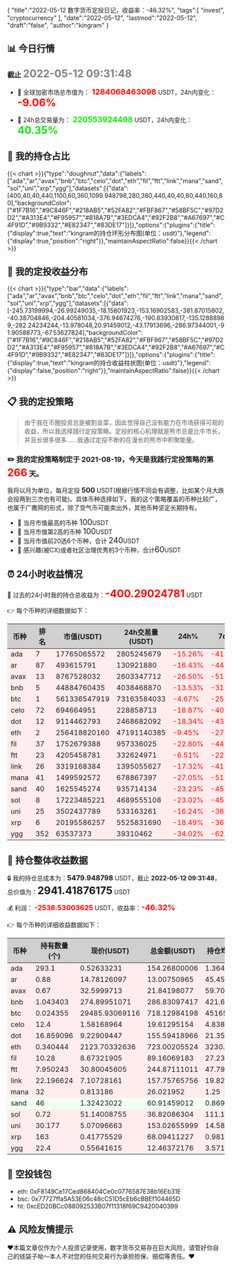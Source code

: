 {
"title":"2022-05-12 数字货币定投日记，收益率：-46.32%",
"tags":[
"invest",
"cryptocurrency"
],
"date":"2022-05-12",
"lastmod":"2022-05-12",
"draft":"false",
"author":"kingram"
}

##  📊 今日行情
### 截止 <font color=grey size=5 >**2022-05-12 09:31:48**</font>
- 🍖 全球加密市场总市值为：<font color=#FF0000 size=4 > **1284068463098**</font> USDT，24h内变化：<font color=#FF0000 size=5 > **-9.06%**</font>

- 🍤 24h总交易量为：<font color=#00EC00 size=4 > **220553924498**</font> USDT，24h内变化：<font color=#00EC00 size=5 > **40.35%**</font>

## 🎨 我的持仓占比
{{< chart >}}{"type":"doughnut","data":{"labels":["ada","ar","avax","bnb","btc","celo","dot","eth","fil","ftt","link","mana","sand","sol","uni","xrp","ygg"],"datasets":[{"data":[400,40,40,440,1100,60,360,1099.948798,280,380,440,40,40,80,440,160,80],"backgroundColor":["#1F7B16","#9C846F","#218AB5","#52FA82","#FBF867","#58BF5C","#97D2D2","#A313E4","#F95957","#818A7B","#3EDCA4","#92F2B8","#A67697","#C4F91D","#9B9332","#E82347","#83DE17"]}]},"options":{"plugins":{"title":{"display":true,"text":"kingram的持仓环形分布图(单位：usdt)"},"legend":{"display":true,"position":"right"}},"maintainAspectRatio":false}}{{< /chart >}}

## 🍺 我的定投收益分布
{{< chart >}}{"type":"bar","data":{"labels":["ada","ar","avax","bnb","btc","celo","dot","eth","fil","ftt","link","mana","sand","sol","uni","xrp","ygg"],"datasets":[{"data":[-245.73199994,-26.99249035,-18.15801923,-153.16902583,-381.87015802,-40.38704846,-204.40581034,-376.94674276,-190.83930817,-135.12888989,-282.24234244,-13.978048,20.91459012,-43.17913696,-286.97344001,-91.90588773,-67.53627824],"backgroundColor":["#1F7B16","#9C846F","#218AB5","#52FA82","#FBF867","#58BF5C","#97D2D2","#A313E4","#F95957","#818A7B","#3EDCA4","#92F2B8","#A67697","#C4F91D","#9B9332","#E82347","#83DE17"]}]},"options":{"plugins":{"title":{"display":true,"text":"kingram的持仓收益柱状图(单位：usdt)"},"legend":{"display":false,"position":"right"}},"maintainAspectRatio":false}}{{< /chart >}}

## 📋 我的定投策略

> 由于我在币圈投资总是被割韭菜，因此觉得自己没有能力在市场获得可观的收益，所以我选择践行定投策略。定投的核心机理就是熊市总是比牛市长，并且长很多很多……我通过定投不断的在漫长的熊市中积聚能量。

### ✏️ 我的定投策略制定于 **2021-08-19**，今天是我践行定投策略的第<font color=#FF0000 size=5 > **266**</font> 天。
我将以月为单位，每月定投 <font size=3 ><strong> 500 </strong></font> USDT(根据行情不同会有调整，比如某个月大跌会投两到三次也有可能)。具体币种选择如下。我的这个策略覆盖的币种比较广，也属于广撒网的形式，除了空气币可能卖出外，其他币种坚定长期持有。

- 🥇 当月市值最高的币种 <font size=4 >100</font>USDT
- 🥈 当月市值第2高的币种 <font size=4 >100</font>USDT
- 🥉 当月市值前20选6个币种，合计 <font size=4 >240</font>USDT
- 🏅 感兴趣(被CX)或者社区治理优秀的3个币种，合计<font size=4 >60</font>USDT

## ⏰ 24小时收益情况
📌 过去的24小时我的持仓总收益为：<font color=#FF0000 size=5 >**-400.29024781**</font> USDT

👉 每个币种的详细数据如下：
<table>
    <thead><tr bgcolor="#d0d0d0" ><th>币种</th><th>排名</th><th>市值(USDT)</th><th>24h交易量(USDT)</th><th>24h%</th><th>7d%</th><th>24h收益</th></tr></thead>
    <tbody>
    <tr>
        <td bgcolor=#FFECEC>ada</td>
        <td bgcolor=#FFECEC>7</td>
        <td bgcolor=#FFECEC>17765065572</td>
        <td bgcolor=#FFECEC>2805245679</td>
        <td bgcolor=#FFECEC><font color=#FF0000>-15.26%</font></td>
        <td bgcolor=#FFECEC><font color=#FF0000>-41.53%</font></td>
        <td bgcolor=#FFECEC><font color=#FF0000 size=3 ><strong>-27.79048432</strong></font></td>
    </tr>
    <tr>
        <td bgcolor=#FFECEC>ar</td>
        <td bgcolor=#FFECEC>87</td>
        <td bgcolor=#FFECEC>493615791</td>
        <td bgcolor=#FFECEC>130921880</td>
        <td bgcolor=#FFECEC><font color=#FF0000>-16.43%</font></td>
        <td bgcolor=#FFECEC><font color=#FF0000>-44.63%</font></td>
        <td bgcolor=#FFECEC><font color=#FF0000 size=3 ><strong>-2.5577311</strong></font></td>
    </tr>
    <tr>
        <td bgcolor=#FFECEC>avax</td>
        <td bgcolor=#FFECEC>13</td>
        <td bgcolor=#FFECEC>8767528032</td>
        <td bgcolor=#FFECEC>2603347712</td>
        <td bgcolor=#FFECEC><font color=#FF0000>-26.50%</font></td>
        <td bgcolor=#FFECEC><font color=#FF0000>-51.76%</font></td>
        <td bgcolor=#FFECEC><font color=#FF0000 size=3 ><strong>-7.87399724</strong></font></td>
    </tr>
    <tr>
        <td bgcolor=#FFECEC>bnb</td>
        <td bgcolor=#FFECEC>5</td>
        <td bgcolor=#FFECEC>44884760435</td>
        <td bgcolor=#FFECEC>4038468870</td>
        <td bgcolor=#FFECEC><font color=#FF0000>-13.53%</font></td>
        <td bgcolor=#FFECEC><font color=#FF0000>-31.93%</font></td>
        <td bgcolor=#FFECEC><font color=#FF0000 size=3 ><strong>-44.86300526</strong></font></td>
    </tr>
    <tr>
        <td bgcolor=#FFECEC>btc</td>
        <td bgcolor=#FFECEC>1</td>
        <td bgcolor=#FFECEC>561336547919</td>
        <td bgcolor=#FFECEC>73163584033</td>
        <td bgcolor=#FFECEC><font color=#FF0000>-4.67%</font></td>
        <td bgcolor=#FFECEC><font color=#FF0000>-25.64%</font></td>
        <td bgcolor=#FFECEC><font color=#FF0000 size=3 ><strong>-35.21151216</strong></font></td>
    </tr>
    <tr>
        <td bgcolor=#FFECEC>celo</td>
        <td bgcolor=#FFECEC>72</td>
        <td bgcolor=#FFECEC>694664951</td>
        <td bgcolor=#FFECEC>228858713</td>
        <td bgcolor=#FFECEC><font color=#FF0000>-18.87%</font></td>
        <td bgcolor=#FFECEC><font color=#FF0000>-40.73%</font></td>
        <td bgcolor=#FFECEC><font color=#FF0000 size=3 ><strong>-4.56164818</strong></font></td>
    </tr>
    <tr>
        <td bgcolor=#FFECEC>dot</td>
        <td bgcolor=#FFECEC>12</td>
        <td bgcolor=#FFECEC>9114462793</td>
        <td bgcolor=#FFECEC>2468682092</td>
        <td bgcolor=#FFECEC><font color=#FF0000>-18.34%</font></td>
        <td bgcolor=#FFECEC><font color=#FF0000>-43.55%</font></td>
        <td bgcolor=#FFECEC><font color=#FF0000 size=3 ><strong>-34.95199929</strong></font></td>
    </tr>
    <tr>
        <td bgcolor=#FFECEC>eth</td>
        <td bgcolor=#FFECEC>2</td>
        <td bgcolor=#FFECEC>256418820160</td>
        <td bgcolor=#FFECEC>47191140385</td>
        <td bgcolor=#FFECEC><font color=#FF0000>-9.45%</font></td>
        <td bgcolor=#FFECEC><font color=#FF0000>-27.92%</font></td>
        <td bgcolor=#FFECEC><font color=#FF0000 size=3 ><strong>-75.41092835</strong></font></td>
    </tr>
    <tr>
        <td bgcolor=#FFECEC>fil</td>
        <td bgcolor=#FFECEC>37</td>
        <td bgcolor=#FFECEC>1752679388</td>
        <td bgcolor=#FFECEC>957336025</td>
        <td bgcolor=#FFECEC><font color=#FF0000>-22.80%</font></td>
        <td bgcolor=#FFECEC><font color=#FF0000>-44.85%</font></td>
        <td bgcolor=#FFECEC><font color=#FF0000 size=3 ><strong>-26.32545755</strong></font></td>
    </tr>
    <tr>
        <td bgcolor=#FFECEC>ftt</td>
        <td bgcolor=#FFECEC>23</td>
        <td bgcolor=#FFECEC>4205458781</td>
        <td bgcolor=#FFECEC>332624971</td>
        <td bgcolor=#FFECEC><font color=#FF0000>-6.51%</font></td>
        <td bgcolor=#FFECEC><font color=#FF0000>-22.36%</font></td>
        <td bgcolor=#FFECEC><font color=#FF0000 size=3 ><strong>-17.05329518</strong></font></td>
    </tr>
    <tr>
        <td bgcolor=#FFECEC>link</td>
        <td bgcolor=#FFECEC>26</td>
        <td bgcolor=#FFECEC>3319168384</td>
        <td bgcolor=#FFECEC>1395055627</td>
        <td bgcolor=#FFECEC><font color=#FF0000>-17.32%</font></td>
        <td bgcolor=#FFECEC><font color=#FF0000>-41.81%</font></td>
        <td bgcolor=#FFECEC><font color=#FF0000 size=3 ><strong>-33.05763819</strong></font></td>
    </tr>
    <tr>
        <td bgcolor=#FFECEC>mana</td>
        <td bgcolor=#FFECEC>41</td>
        <td bgcolor=#FFECEC>1499592572</td>
        <td bgcolor=#FFECEC>678867397</td>
        <td bgcolor=#FFECEC><font color=#FF0000>-27.05%</font></td>
        <td bgcolor=#FFECEC><font color=#FF0000>-51.06%</font></td>
        <td bgcolor=#FFECEC><font color=#FF0000 size=3 ><strong>-9.64749428</strong></font></td>
    </tr>
    <tr>
        <td bgcolor=#FFECEC>sand</td>
        <td bgcolor=#FFECEC>40</td>
        <td bgcolor=#FFECEC>1625545274</td>
        <td bgcolor=#FFECEC>935714134</td>
        <td bgcolor=#FFECEC><font color=#FF0000>-23.23%</font></td>
        <td bgcolor=#FFECEC><font color=#FF0000>-45.30%</font></td>
        <td bgcolor=#FFECEC><font color=#FF0000 size=3 ><strong>-18.43420631</strong></font></td>
    </tr>
    <tr>
        <td bgcolor=#FFECEC>sol</td>
        <td bgcolor=#FFECEC>8</td>
        <td bgcolor=#FFECEC>17223485221</td>
        <td bgcolor=#FFECEC>4689555108</td>
        <td bgcolor=#FFECEC><font color=#FF0000>-23.02%</font></td>
        <td bgcolor=#FFECEC><font color=#FF0000>-45.48%</font></td>
        <td bgcolor=#FFECEC><font color=#FF0000 size=3 ><strong>-11.01178497</strong></font></td>
    </tr>
    <tr>
        <td bgcolor=#FFECEC>uni</td>
        <td bgcolor=#FFECEC>25</td>
        <td bgcolor=#FFECEC>3502437789</td>
        <td bgcolor=#FFECEC>533163261</td>
        <td bgcolor=#FFECEC><font color=#FF0000>-16.24%</font></td>
        <td bgcolor=#FFECEC><font color=#FF0000>-36.44%</font></td>
        <td bgcolor=#FFECEC><font color=#FF0000 size=3 ><strong>-29.66568029</strong></font></td>
    </tr>
    <tr>
        <td bgcolor=#FFECEC>xrp</td>
        <td bgcolor=#FFECEC>6</td>
        <td bgcolor=#FFECEC>20195586257</td>
        <td bgcolor=#FFECEC>5525831690</td>
        <td bgcolor=#FFECEC><font color=#FF0000>-18.49%</font></td>
        <td bgcolor=#FFECEC><font color=#FF0000>-36.01%</font></td>
        <td bgcolor=#FFECEC><font color=#FF0000 size=3 ><strong>-15.44820741</strong></font></td>
    </tr>
    <tr>
        <td bgcolor=#FFECEC>ygg</td>
        <td bgcolor=#FFECEC>352</td>
        <td bgcolor=#FFECEC>63537373</td>
        <td bgcolor=#FFECEC>39310462</td>
        <td bgcolor=#FFECEC><font color=#FF0000>-34.02%</font></td>
        <td bgcolor=#FFECEC><font color=#FF0000>-62.01%</font></td>
        <td bgcolor=#FFECEC><font color=#FF0000 size=3 ><strong>-6.42517773</strong></font></td>
    </tr>
    </tbody>
</table>

## 🎯 持仓整体收益数据

🔒 我的持仓总成本为：<font size=3 >**5479.948798**</font> USDT，截止 **2022-05-12 09:31:48**，总价值为：<font  size=5 >**2941.41876175**</font> USDT

💰 利润： <font color=#FF0000 size=3 >**-2538.53003625**</font> USDT，收益率：<font color=#FF0000 size=4 >**-46.32%**</font>

👉 每个币种的详细收益数据如下：

<table>
    <thead><tr bgcolor="#d0d0d0" ><th>币种</th><th>持有数量(个)</th><th>现价(USDT)</th><th>总金额(USDT)</th><th>持仓均价(USDT)</th><th>成本(USDT)</th><th>利润(USDT)</th><th>收益率</th></tr></thead>
    <tbody>
    <tr>
        <td bgcolor=#FFECEC>ada</td>
        <td bgcolor=#FFECEC>293.1</td>
        <td bgcolor=#FFECEC>0.52633231</td>
        <td bgcolor=#FFECEC>154.26800006</td>
        <td bgcolor=#FFECEC>1.36472194</td>
        <td bgcolor=#FFECEC>400</td>
        <td bgcolor=#FFECEC>-245.73199994</td>
        <td bgcolor=#FFECEC><font color=#FF0000 size=3 ><strong>-61.43%</strong></font></td>
    </tr>
    <tr>
        <td bgcolor=#FFECEC>ar</td>
        <td bgcolor=#FFECEC>0.88</td>
        <td bgcolor=#FFECEC>14.78126097</td>
        <td bgcolor=#FFECEC>13.00750965</td>
        <td bgcolor=#FFECEC>45.45454545</td>
        <td bgcolor=#FFECEC>40</td>
        <td bgcolor=#FFECEC>-26.99249035</td>
        <td bgcolor=#FFECEC><font color=#FF0000 size=3 ><strong>-67.48%</strong></font></td>
    </tr>
    <tr>
        <td bgcolor=#FFECEC>avax</td>
        <td bgcolor=#FFECEC>0.67</td>
        <td bgcolor=#FFECEC>32.5999713</td>
        <td bgcolor=#FFECEC>21.84198077</td>
        <td bgcolor=#FFECEC>59.70149254</td>
        <td bgcolor=#FFECEC>40</td>
        <td bgcolor=#FFECEC>-18.15801923</td>
        <td bgcolor=#FFECEC><font color=#FF0000 size=3 ><strong>-45.40%</strong></font></td>
    </tr>
    <tr>
        <td bgcolor=#FFECEC>bnb</td>
        <td bgcolor=#FFECEC>1.043403</td>
        <td bgcolor=#FFECEC>274.89951071</td>
        <td bgcolor=#FFECEC>286.83097417</td>
        <td bgcolor=#FFECEC>421.69708157</td>
        <td bgcolor=#FFECEC>440</td>
        <td bgcolor=#FFECEC>-153.16902583</td>
        <td bgcolor=#FFECEC><font color=#FF0000 size=3 ><strong>-34.81%</strong></font></td>
    </tr>
    <tr>
        <td bgcolor=#FFECEC>btc</td>
        <td bgcolor=#FFECEC>0.024355</td>
        <td bgcolor=#FFECEC>29485.93069116</td>
        <td bgcolor=#FFECEC>718.12984198</td>
        <td bgcolor=#FFECEC>45165.2638062</td>
        <td bgcolor=#FFECEC>1100</td>
        <td bgcolor=#FFECEC>-381.87015802</td>
        <td bgcolor=#FFECEC><font color=#FF0000 size=3 ><strong>-34.72%</strong></font></td>
    </tr>
    <tr>
        <td bgcolor=#FFECEC>celo</td>
        <td bgcolor=#FFECEC>12.4</td>
        <td bgcolor=#FFECEC>1.58168964</td>
        <td bgcolor=#FFECEC>19.61295154</td>
        <td bgcolor=#FFECEC>4.83870968</td>
        <td bgcolor=#FFECEC>60</td>
        <td bgcolor=#FFECEC>-40.38704846</td>
        <td bgcolor=#FFECEC><font color=#FF0000 size=3 ><strong>-67.31%</strong></font></td>
    </tr>
    <tr>
        <td bgcolor=#FFECEC>dot</td>
        <td bgcolor=#FFECEC>16.859096</td>
        <td bgcolor=#FFECEC>9.22909447</td>
        <td bgcolor=#FFECEC>155.59418966</td>
        <td bgcolor=#FFECEC>21.3534581</td>
        <td bgcolor=#FFECEC>360</td>
        <td bgcolor=#FFECEC>-204.40581034</td>
        <td bgcolor=#FFECEC><font color=#FF0000 size=3 ><strong>-56.78%</strong></font></td>
    </tr>
    <tr>
        <td bgcolor=#FFECEC>eth</td>
        <td bgcolor=#FFECEC>0.340444</td>
        <td bgcolor=#FFECEC>2123.70332636</td>
        <td bgcolor=#FFECEC>723.00205524</td>
        <td bgcolor=#FFECEC>3230.92431648</td>
        <td bgcolor=#FFECEC>1099.948798</td>
        <td bgcolor=#FFECEC>-376.94674276</td>
        <td bgcolor=#FFECEC><font color=#FF0000 size=3 ><strong>-34.27%</strong></font></td>
    </tr>
    <tr>
        <td bgcolor=#FFECEC>fil</td>
        <td bgcolor=#FFECEC>10.28</td>
        <td bgcolor=#FFECEC>8.67321905</td>
        <td bgcolor=#FFECEC>89.16069183</td>
        <td bgcolor=#FFECEC>27.23735409</td>
        <td bgcolor=#FFECEC>280</td>
        <td bgcolor=#FFECEC>-190.83930817</td>
        <td bgcolor=#FFECEC><font color=#FF0000 size=3 ><strong>-68.16%</strong></font></td>
    </tr>
    <tr>
        <td bgcolor=#FFECEC>ftt</td>
        <td bgcolor=#FFECEC>7.950243</td>
        <td bgcolor=#FFECEC>30.80045605</td>
        <td bgcolor=#FFECEC>244.87111011</td>
        <td bgcolor=#FFECEC>47.79728116</td>
        <td bgcolor=#FFECEC>380</td>
        <td bgcolor=#FFECEC>-135.12888989</td>
        <td bgcolor=#FFECEC><font color=#FF0000 size=3 ><strong>-35.56%</strong></font></td>
    </tr>
    <tr>
        <td bgcolor=#FFECEC>link</td>
        <td bgcolor=#FFECEC>22.196624</td>
        <td bgcolor=#FFECEC>7.10728161</td>
        <td bgcolor=#FFECEC>157.75765756</td>
        <td bgcolor=#FFECEC>19.82283432</td>
        <td bgcolor=#FFECEC>440</td>
        <td bgcolor=#FFECEC>-282.24234244</td>
        <td bgcolor=#FFECEC><font color=#FF0000 size=3 ><strong>-64.15%</strong></font></td>
    </tr>
    <tr>
        <td bgcolor=#FFECEC>mana</td>
        <td bgcolor=#FFECEC>32</td>
        <td bgcolor=#FFECEC>0.813186</td>
        <td bgcolor=#FFECEC>26.021952</td>
        <td bgcolor=#FFECEC>1.25</td>
        <td bgcolor=#FFECEC>40</td>
        <td bgcolor=#FFECEC>-13.978048</td>
        <td bgcolor=#FFECEC><font color=#FF0000 size=3 ><strong>-34.95%</strong></font></td>
    </tr>
    <tr>
        <td bgcolor=#F0FFF0>sand</td>
        <td bgcolor=#F0FFF0>46</td>
        <td bgcolor=#F0FFF0>1.32423022</td>
        <td bgcolor=#F0FFF0>60.91459012</td>
        <td bgcolor=#F0FFF0>0.86956522</td>
        <td bgcolor=#F0FFF0>40</td>
        <td bgcolor=#F0FFF0>20.91459012</td>
        <td bgcolor=#F0FFF0><font color=#00EC00 size=3 ><strong>52.29%</strong></font></td>
    </tr>
    <tr>
        <td bgcolor=#FFECEC>sol</td>
        <td bgcolor=#FFECEC>0.72</td>
        <td bgcolor=#FFECEC>51.14008755</td>
        <td bgcolor=#FFECEC>36.82086304</td>
        <td bgcolor=#FFECEC>111.11111111</td>
        <td bgcolor=#FFECEC>80</td>
        <td bgcolor=#FFECEC>-43.17913696</td>
        <td bgcolor=#FFECEC><font color=#FF0000 size=3 ><strong>-53.97%</strong></font></td>
    </tr>
    <tr>
        <td bgcolor=#FFECEC>uni</td>
        <td bgcolor=#FFECEC>30.177</td>
        <td bgcolor=#FFECEC>5.07096663</td>
        <td bgcolor=#FFECEC>153.02655999</td>
        <td bgcolor=#FFECEC>14.58064089</td>
        <td bgcolor=#FFECEC>440</td>
        <td bgcolor=#FFECEC>-286.97344001</td>
        <td bgcolor=#FFECEC><font color=#FF0000 size=3 ><strong>-65.22%</strong></font></td>
    </tr>
    <tr>
        <td bgcolor=#FFECEC>xrp</td>
        <td bgcolor=#FFECEC>163</td>
        <td bgcolor=#FFECEC>0.41775529</td>
        <td bgcolor=#FFECEC>68.09411227</td>
        <td bgcolor=#FFECEC>0.98159509</td>
        <td bgcolor=#FFECEC>160</td>
        <td bgcolor=#FFECEC>-91.90588773</td>
        <td bgcolor=#FFECEC><font color=#FF0000 size=3 ><strong>-57.44%</strong></font></td>
    </tr>
    <tr>
        <td bgcolor=#FFECEC>ygg</td>
        <td bgcolor=#FFECEC>22.4</td>
        <td bgcolor=#FFECEC>0.55641615</td>
        <td bgcolor=#FFECEC>12.46372176</td>
        <td bgcolor=#FFECEC>3.57142857</td>
        <td bgcolor=#FFECEC>80</td>
        <td bgcolor=#FFECEC>-67.53627824</td>
        <td bgcolor=#FFECEC><font color=#FF0000 size=3 ><strong>-84.42%</strong></font></td>
    </tr>
    </tbody>
</table>

## 🤞 空投钱包
- eth: 0xF8149Ce17Ced868404Ce0c0776587E38b16Eb31E
- bsc: 0x77727ffa5A53E06c48cC51D5cEb6cBBEf104465D
- ht: 0xcED20BCc088092533B07f11318f69C9420040399

## ⚠️ 风险友情提示
❤️本篇文章仅作为个人投资记录使用，数字货币交易存在巨大风险，请管好你自己的钱袋子呦～本人不对您的任何交易行为承担担保、赔偿等责任。❤️